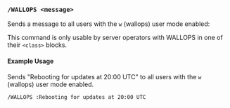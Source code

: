 <!-- This file contains a page fragment. Any changes will affect all pages that include it. -->

### `/WALLOPS <message>`

Sends a message to all users with the `w` (wallops) user mode enabled:

This command is only usable by server operators with WALLOPS in one of their `<class>` blocks.

#### Example Usage

Sends "Rebooting for updates at 20:00 UTC" to all users with the `w` (wallops) user mode enabled.

```plaintext
/WALLOPS :Rebooting for updates at 20:00 UTC
```

